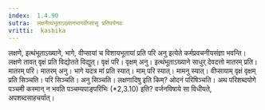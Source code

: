 ```yaml
---
index:  1.4.90
sutra:  लक्षनैत्थंभूताऽख्यानभागवीप्सासु प्रतिपर्यनवः
vritti:  kashika 
---
```


लक्षणे, इत्थंभूताऽख्याने, भागे, वीप्सायां च विशायभूतायां प्रति परि अनु इत्येते कर्मप्रवचनीयसंज्ञा भवन्ति। लक्षणे तावत् वृक्षं प्रति विद्योतते विद्युत्। वृक्षं परि। वृक्षम् अनु। इत्थंभूताऽख्याने साधुर् देवदत्तो मातरम् प्रति। मातरम् परि। मातरम् अनु। भागे यदत्र मां प्रति स्यात्। माम् परि स्यात्। मामनु स्यात्। वीप्सायाम् वृक्षं वृक्षम् प्रति सिञ्चति। परि सिञ्चति। अनु सिञ्चति। लक्षणादिषु इति किम्? ओदनं परिषिञ्चति। अथ परिशब्दयोगे पञ्चमी कस्मान् न भवति पञ्चम्यपाङ्परिभिः (*2,3.10) इति? वर्जनविषाये सा विधीयते, अपशब्दसाहचर्यात्।

